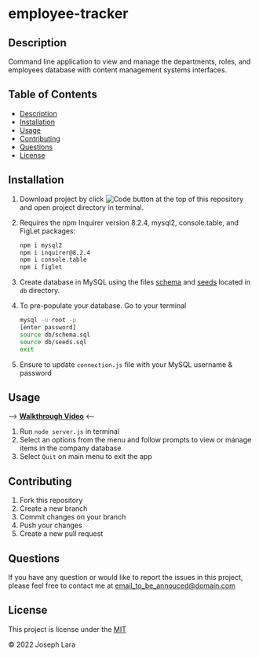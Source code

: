 # employee-tracker
## Description
Command line application to view and manage the departments, roles, and employees database with content management systems interfaces. 

## Table of Contents
* [Description](#Description)
* [Installation](#Installation)
* [Usage](#Usage)
* [Contributing](#Contributing)
* [Questions](#Questions)
* [License](#License)

## Installation 
1. Download project by click ![Code button](https://img.shields.io/badge/-%E2%A4%93%20Code%20%E2%8F%B7-brightgreen)
 at the top of this repository and open project directory in terminal.

2. Requires the npm Inquirer version 8.2.4, mysql2, console.table, and FigLet packages:
      ```bash
      npm i mysql2
      npm i inquirer@8.2.4
      npm i console.table
      npm i figlet
      ```
3. Create database in MySQL using the files [schema](./db/schema.sql) and [seeds](./db//seeds.sql) located in `db` directory.
4. To pre-populate your database. Go to your terminal 
     ```bash
     mysql -u root -p
     [enter password]
     source db/schema.sql
     source db/seeds.sql
     exit
     ```
5. Ensure to update `connection.js` file with your MySQL username & password
## Usage

--> **[Walkthrough Video](https://watch.screencastify.com/v/YZ7lAzjuNY9EOtVaz2i7)** <--

1. Run `node server.js` in terminal 
2. Select an options from the menu and follow prompts to view or manage items in the company database
3. Select `Quit` on main menu to exit the app

## Contributing
1. Fork this repository
2. Create a new branch
3. Commit changes on your branch
4. Push your changes
5. Create a new pull request
## Questions
If you have any question or would like to report the issues in this project, please feel free to contact me at email_to_be_annouced@domain.com

## License 
This project is license under the [MIT](./LICENSE)

&copy; 2022 Joseph Lara